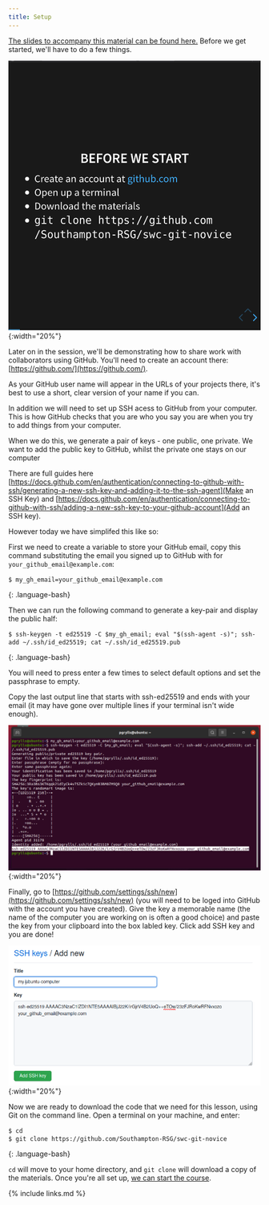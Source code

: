 ```yaml
---
title: Setup
---
```


[The slides to accompany this material can be found here.](../slides/index.html)
Before we get started, we'll have to do a few things. 

![Setup](fig/slides/setup.png){:width="20%"}

Later on in the session, we'll be demonstrating how to share work with collaborators using GitHub. You'll need to create an account there: [https://github.com/](https://github.com/).

As your GitHub user name will appear in the URLs of your projects there, it's best to use a short, clear version of your name if you can.

In addition we will need to set up SSH acess to GitHub from your computer. This is how GitHub checks that you are who you say you are when you try to add things from your computer.

When we do this, we generate a pair of keys - one public, one private. We want to add the public key to GitHub, whilst the private one stays on our computer

There are full guides here [https://docs.github.com/en/authentication/connecting-to-github-with-ssh/generating-a-new-ssh-key-and-adding-it-to-the-ssh-agent](Make an SSH Key) and [https://docs.github.com/en/authentication/connecting-to-github-with-ssh/adding-a-new-ssh-key-to-your-github-account](Add an SSH key).

However today we have simplifed this like so:

First we need to create a variable to store your GitHub email, copy this command substituting the email you signed up to GitHub with for `your_github_email@example.com`:
~~~
$ my_gh_email=your_github_email@example.com
~~~
{: .language-bash}

Then we can run the following command to generate a key-pair and display the public half:
~~~
$ ssh-keygen -t ed25519 -C $my_gh_email; eval "$(ssh-agent -s)"; ssh-add ~/.ssh/id_ed25519; cat ~/.ssh/id_ed25519.pub
~~~
{: .language-bash}

You will need to press enter a few times to select default options and set the passphrase to empty.

Copy the last output line that starts with ssh-ed25519 and ends with your email (it may have gone over multiple lines if your terminal isn't wide enough).

![SSH-Output](fig/SSH-Output.png){:width="20%"}

Finally, go to [https://github.com/settings/ssh/new](https://github.com/settings/ssh/new) (you will need to be loged into GitHub with the account you have created). Give the key a memorable name (the name of the computer you are working on is often a good choice) and paste the key from your clipboard into the box labled key. Click add SSH key and you are done!

![SSH-Add](fig/SSH-Add.png){:width="20%"}

Now we are ready to download the code that we need for this lesson, using Git on the command line. Open a terminal on your machine, and enter:
~~~
$ cd
$ git clone https://github.com/Southampton-RSG/swc-git-novice
~~~
{: .language-bash}


`cd` will move to your home directory, and `git clone` will download a copy of the materials.
Once you're all set up, [we can start the course](index.html).

{% include links.md %}
